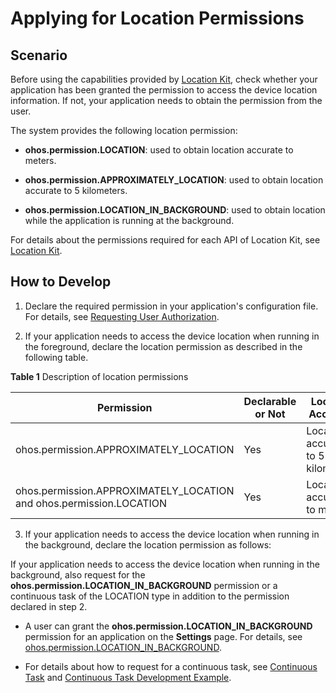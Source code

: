 # Applying for Location Permissions

## Scenario

Before using the capabilities provided by [Location Kit](../../reference/apis-location-kit/js-apis-geoLocationManager.md), check whether your application has been granted the permission to access the device location information. If not, your application needs to obtain the permission from the user.

The system provides the following location permission:

- **ohos.permission.LOCATION**: used to obtain location accurate to meters.

- **ohos.permission.APPROXIMATELY\_LOCATION**: used to obtain location accurate to 5 kilometers.

- **ohos.permission.LOCATION_IN_BACKGROUND**: used to obtain location while the application is running at the background.

For details about the permissions required for each API of Location Kit, see [Location Kit](../../reference/apis-location-kit/js-apis-geoLocationManager.md).

## How to Develop

1. Declare the required permission in your application's configuration file. For details, see [Requesting User Authorization](../../security/AccessToken/request-user-authorization.md).

2. If your application needs to access the device location when running in the foreground, declare the location permission as described in the following table.

**Table 1** Description of location permissions

| Permission| Declarable or Not| Location Accuracy|
| -------- | -------- | -------- |
| ohos.permission.APPROXIMATELY_LOCATION| Yes| Location accurate to 5 kilometers.|
| ohos.permission.APPROXIMATELY_LOCATION and ohos.permission.LOCATION| Yes| Location accurate to meters.|

3. If your application needs to access the device location when running in the background, declare the location permission as follows:

If your application needs to access the device location when running in the background, also request for the **ohos.permission.LOCATION_IN_BACKGROUND** permission or a continuous task of the LOCATION type in addition to the permission declared in step 2.

- A user can grant the **ohos.permission.LOCATION_IN_BACKGROUND** permission for an application on the **Settings** page. For details, see [ohos.permission.LOCATION_IN_BACKGROUND](../../security/AccessToken/permissions-for-all.md#ohospermissionlocation_in_background).

- For details about how to request for a continuous task, see [Continuous Task](../../task-management/continuous-task.md)<!--Del--> and [Continuous Task Development Example](../../performance/reasonable-running-backgroundTask.md#continuous-task)<!--DelEnd-->.
